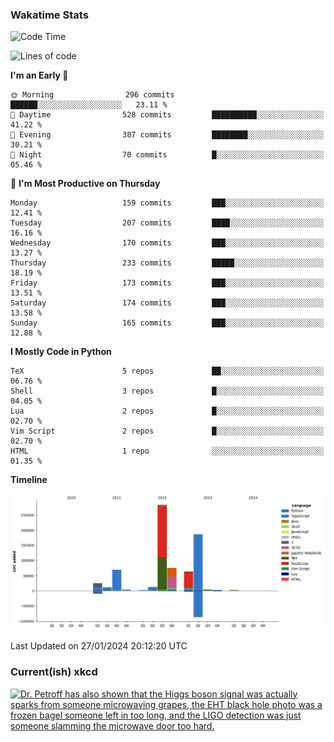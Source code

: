 ### Wakatime Stats
<!--START_SECTION:waka-->
![Code Time](http://img.shields.io/badge/Code%20Time-2%2C312%20hrs%2023%20mins-blue)

![Lines of code](https://img.shields.io/badge/From%20Hello%20World%20I%27ve%20Written-737.3%20thousand%20lines%20of%20code-blue)

**I'm an Early 🐤** 

```text
🌞 Morning                296 commits         ██████░░░░░░░░░░░░░░░░░░░   23.11 % 
🌆 Daytime                528 commits         ██████████░░░░░░░░░░░░░░░   41.22 % 
🌃 Evening                387 commits         ████████░░░░░░░░░░░░░░░░░   30.21 % 
🌙 Night                  70 commits          █░░░░░░░░░░░░░░░░░░░░░░░░   05.46 % 
```
📅 **I'm Most Productive on Thursday** 

```text
Monday                   159 commits         ███░░░░░░░░░░░░░░░░░░░░░░   12.41 % 
Tuesday                  207 commits         ████░░░░░░░░░░░░░░░░░░░░░   16.16 % 
Wednesday                170 commits         ███░░░░░░░░░░░░░░░░░░░░░░   13.27 % 
Thursday                 233 commits         █████░░░░░░░░░░░░░░░░░░░░   18.19 % 
Friday                   173 commits         ███░░░░░░░░░░░░░░░░░░░░░░   13.51 % 
Saturday                 174 commits         ███░░░░░░░░░░░░░░░░░░░░░░   13.58 % 
Sunday                   165 commits         ███░░░░░░░░░░░░░░░░░░░░░░   12.88 % 
```


**I Mostly Code in Python** 

```text
TeX                      5 repos             ██░░░░░░░░░░░░░░░░░░░░░░░   06.76 % 
Shell                    3 repos             █░░░░░░░░░░░░░░░░░░░░░░░░   04.05 % 
Lua                      2 repos             █░░░░░░░░░░░░░░░░░░░░░░░░   02.70 % 
Vim Script               2 repos             █░░░░░░░░░░░░░░░░░░░░░░░░   02.70 % 
HTML                     1 repo              ░░░░░░░░░░░░░░░░░░░░░░░░░   01.35 % 
```



**Timeline**

![Lines of Code chart](https://raw.githubusercontent.com/joshuajeschek/joshuajeschek/main/assets/bar_graph.png)


 Last Updated on 27/01/2024 20:12:20 UTC
<!--END_SECTION:waka-->

### Current(ish) xkcd
<a id="xkcd-a" title="Dr. Petroff has also shown that the Higgs boson signal was actually sparks from someone microwaving grapes, the EHT black hole photo was a frozen bagel someone left in too long, and the LIGO detection was just someone slamming the microwave door too hard." href="https://www.xkcd.com" target="_blank">
        <img align="center" id="xkcd-img" src="https://imgs.xkcd.com/comics/fast_radio_bursts.png" alt="Dr. Petroff has also shown that the Higgs boson signal was actually sparks from someone microwaving grapes, the EHT black hole photo was a frozen bagel someone left in too long, and the LIGO detection was just someone slamming the microwave door too hard." height=300 />
</a>
